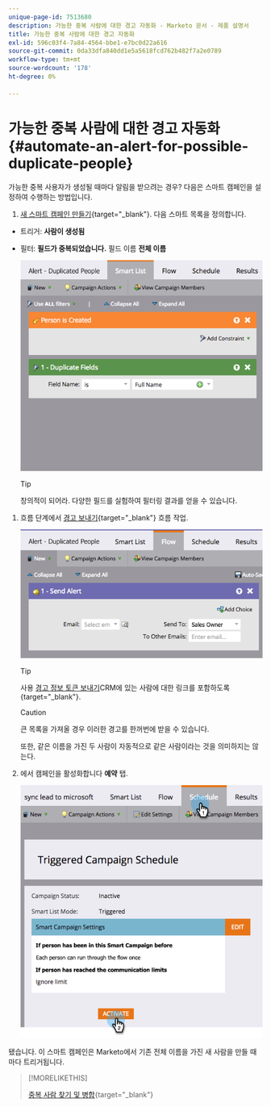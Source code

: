 ```yaml
---
unique-page-id: 7513680
description: 가능한 중복 사람에 대한 경고 자동화 - Marketo 문서 - 제품 설명서
title: 가능한 중복 사람에 대한 경고 자동화
exl-id: 596c03f4-7a84-4564-bbe1-e7bc0d22a616
source-git-commit: 0da33dfa840dd1e5a5618fcd762b482f7a2e0789
workflow-type: tm+mt
source-wordcount: '178'
ht-degree: 0%

---
```


# 가능한 중복 사람에 대한 경고 자동화 {#automate-an-alert-for-possible-duplicate-people}

가능한 중복 사용자가 생성될 때마다 알림을 받으려는 경우? 다음은 스마트 캠페인을 설정하여 수행하는 방법입니다.

1. [새 스마트 캠페인 만들기](/help/marketo/product-docs/core-marketo-concepts/smart-campaigns/creating-a-smart-campaign/create-a-new-smart-campaign.md){target=&quot;_blank&quot;}. 다음 스마트 목록을 정의합니다.

* 트리거: **사람이 생성됨**
* 필터: **필드가 중복되었습니다.** 필드 이름 **전체 이름**

   ![](assets/image2017-3-27-8-3a22-3a4.png)

   >[!TIP]
   >
   >창의적이 되어라. 다양한 필드를 실험하여 필터링 결과를 얻을 수 있습니다.

1. 흐름 단계에서 [경고 보내기](/help/marketo/product-docs/core-marketo-concepts/smart-campaigns/flow-actions/send-alert.md){target=&quot;_blank&quot;} 흐름 작업.

   ![](assets/image2017-3-27-8-3a24-3a8.png)

   >[!TIP]
   >
   >사용 [경고 정보 토큰 보내기](/help/marketo/product-docs/email-marketing/general/using-tokens/use-the-send-alert-info-token.md)CRM에 있는 사람에 대한 링크를 포함하도록 {target=&quot;_blank&quot;}.

   >[!CAUTION]
   >
   >큰 목록을 가져올 경우 이러한 경고를 한꺼번에 받을 수 있습니다.
   >
   >또한, 같은 이름을 가진 두 사람이 자동적으로 같은 사람이라는 것을 의미하지는 않는다.

1. 에서 캠페인을 활성화합니다 **예약** 탭.

   ![](assets/image2017-3-27-8-3a24-3a37.png)

됐습니다. 이 스마트 캠페인은 Marketo에서 기존 전체 이름을 가진 새 사람을 만들 때마다 트리거됩니다.

>[!MORELIKETHIS]
>
>[중복 사람 찾기 및 병합](/help/marketo/product-docs/core-marketo-concepts/smart-lists-and-static-lists/managing-people-in-smart-lists/find-and-merge-duplicate-people.md){target=&quot;_blank&quot;}
